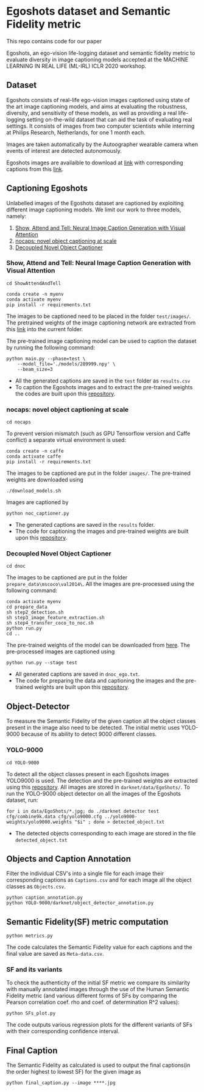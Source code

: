 Egoshots dataset and Semantic Fidelity metric
=====
This repo contains code for our paper 

Egoshots, an ego-vision life-logging dataset and semantic fidelity metric to evaluate diversity in image captioning models
accepted at the MACHINE LEARNING IN REAL LIFE (ML-IRL) ICLR 2020 workshop.


## Dataset
Egoshots consists of real-life ego-vision images captioned using state of the art image captioning models, and aims at evaluating the robustness, diversity, and sensitivity of these models, as well as providing a real life-logging setting on-the-wild dataset that can aid the task of evaluating real settings. It consists of images from two computer scientists while interning at Philips Research, Netherlands, for one 1 month each. 

Images are taken automatically by the Autoographer wearable camera when events of interest are detected autonomously.

Egoshots images are availaible to download at [link](https://drive.google.com/open?id=1gwg1LhjsqZZpCGJBQihb32E1Y2GCZ-Xr) with corresponding captions from this [link](https://drive.google.com/open?id=1fHt1GLRsIUNdwvovSINU_CqLMRT6ZTl4).

## Captioning Egoshots

Unlabelled images of the Egoshots dataset are captioned by exploiting different image captioning models. We limit our work to three models, namely:

1. [Show, Attend and Tell: Neural Image Caption Generation with Visual Attention](https://arxiv.org/pdf/1502.03044.pdf)
2. [nocaps: novel object captioning at scale](https://arxiv.org/pdf/1812.08658.pdf)
3. [Decoupled Novel Object Captioner](https://arxiv.org/pdf/1804.03803.pdf)

### Show, Attend and Tell: Neural Image Caption Generation with Visual Attention
    cd ShowAttendAndTell
```shell
conda create -n myenv
conda activate myenv
pip install -r requirements.txt
```
The images to be captioned need to be placed in the folder `test/images/`. The pretrained weights of the image captioning network are extracted from this [link](https://app.box.com/s/xuigzzaqfbpnf76t295h109ey9po5t8p) into the current folder.

The pre-trained image captioning model can be used to caption the dataset by running the following command:

```shell
python main.py --phase=test \
    --model_file='./models/289999.npy' \
    --beam_size=3
```
* All the generated captions are saved in the `test` folder as `results.csv` 
* To caption the Egoshots images and to extract the pre-trained weights the codes are built upon this [repository](https://github.com/coldmanck/show-attend-and-tell).
### nocaps: novel object captioning at scale
    cd nocaps
To prevent version mismatch (such as GPU Tensorflow version and Caffe conflict) a separate virtual environment is used:
```shell
conda create -n caffe
conda activate caffe
pip install -r requirements.txt
```
The images to be captioned are put in the folder `images/`. 
The pre-trained weights are downloaded using
```shell
./download_models.sh
```
Images are captioned by 
```shell
python noc_captioner.py
```
* The generated captions are saved in the `results` folder.
* The code for captioning the images and pre-trained weights are built upon this [repository](https://github.com/vsubhashini/noc).
### Decoupled Novel Object Captioner
    cd dnoc
The images to be captioned are put in the folder `prepare_data\mscoco\val2014\`. All the images are pre-processed using the following command:
```shell
conda activate myenv
cd prepare_data
sh step2_detection.sh
sh step3_image_feature_extraction.sh
sh step4_transfer_coco_to_noc.sh
python run.py
cd ..
```
The pre-trained weights of the model can be downloaded from [here](https://drive.google.com/file/d/1NNUz7FjLDqIzQt0MCb9wnROmlmUzbPRW/view).
The pre-processed images are captioned using
```shell
python run.py --stage test
```
* All generated captions are saved in `dnoc_ego.txt`.
* The code for preparing the data and captioning the images and the pre-trained weights are built upon this [repository](https://github.com/Yu-Wu/Decoupled-Novel-Object-Captioner).
## Object-Detector
To measure the Semantic Fidelity of the given caption all the object classes present in the image also need to be detected. The initial metric uses YOLO-9000 because of its ability to detect 9000 different classes.
### YOLO-9000
    cd YOLO-9000
To detect all the object classes present in each Egoshots images YOLO9000 is used. The detection and the pre-trained weights are extracted using this
[repository](https://github.com/philipperemy/yolo-9000). All images are stored in `darknet/data/EgoShots/`. To run the YOLO-9000 object detector on all the images of the Egoshots dataset, run:
```shell
for i in data/EgoShots/*.jpg; do ./darknet detector test cfg/combine9k.data cfg/yolo9000.cfg ../yolo9000-weights/yolo9000.weights "$i" ; done > detected_object.txt
```
* The detected objects corresponding to each image are stored in the file `detected_object.txt`
## Objects and Caption Annotation
Filter the individual CSV's into a single file for each image their corresponding captions as `Captions.csv` and for each 
image all the object classes as `Objects.csv`.
```shell
python caption_annotation.py
python YOLO-9000/darknet/object_detector_annotation.py
```
## Semantic Fidelity(SF) metric computation
```shell
python metrics.py
```
The code calculates the Semantic Fidelity value for each captions and the final value are saved as `Meta-data.csv`.
### SF and its variants
To check the authenticity of the initial SF metric we compare its similarity with manually annotated images through the use of the Human Semantic Fidelity metric (and various different forms of SFs by comparing the Pearson correlation coef. rho and coef. of determination R^2 values):
```shell
python SFs_plot.py
```
The code outputs various regression plots for the different variants of SFs with their corresponding confidence interval.
##  Final Caption
The Semantic Fidelity as calculated is used to output the final captions(in the order highest to lowest SF) for the given image as 
```shell
python final_caption.py --image ****.jpg
```
